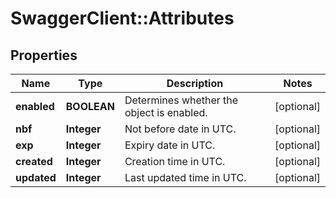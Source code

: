 # SwaggerClient::Attributes

## Properties
Name | Type | Description | Notes
------------ | ------------- | ------------- | -------------
**enabled** | **BOOLEAN** | Determines whether the object is enabled. | [optional] 
**nbf** | **Integer** | Not before date in UTC. | [optional] 
**exp** | **Integer** | Expiry date in UTC. | [optional] 
**created** | **Integer** | Creation time in UTC. | [optional] 
**updated** | **Integer** | Last updated time in UTC. | [optional] 


